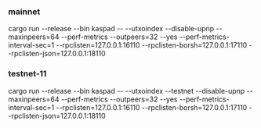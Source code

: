 

### mainnet
cargo run --release --bin kaspad -- --utxoindex --disable-upnp --maxinpeers=64 --perf-metrics --outpeers=32 --yes --perf-metrics-interval-sec=1 --rpclisten=127.0.0.1:16110 --rpclisten-borsh=127.0.0.1:17110 --rpclisten-json=127.0.0.1:18110


### testnet-11
cargo run --release --bin kaspad -- --utxoindex --testnet --disable-upnp --maxinpeers=64 --perf-metrics --outpeers=32 --yes --perf-metrics-interval-sec=1 --rpclisten=127.0.0.1:16110 --rpclisten-borsh=127.0.0.1:17110 --rpclisten-json=127.0.0.1:18110






